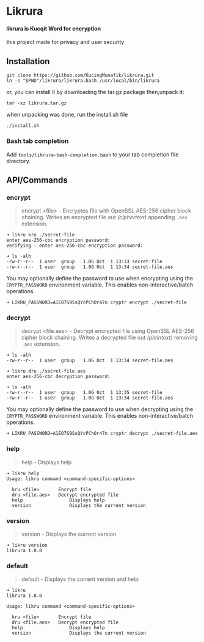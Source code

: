 # Likrura

#### likrura is Kucqit Word for encryption
this project made for privacy and user security

## Installation

```
git clone https://github.com/KucingMunafik/likrura.git
ln -s "$PWD"/likrura/likrura.bash /usr/local/bin/likrura
```
or, you can install it by downloading the tar.gz package then,unpack it: 
```
tar -xz likrura.tar.gz
```
when unpacking was done, run the install.sh file

```
./install.sh
```
### Bash tab completion

Add `tools/likrura-bash-completion.bash` to your tab completion file directory.

## API/Commands

### encrypt

> encrypt \<file\> - Encryptes file with OpenSSL AES-256 cipher block chaining. Writes an encrypted file out *(ciphertext)* appending `.aes` extension.

```
➜ likru kru ./secret-file
enter aes-256-cbc encryption password:
Verifying - enter aes-256-cbc encryption password:
```

```
➜ ls -alh
-rw-r--r--  1 user  group   1.0G Oct  1 13:33 secret-file
-rw-r--r--  1 user  group   1.0G Oct  1 13:34 secret-file.aes
```

You may optionally define the password to use when encrypting using the `CRYPTR_PASSWORD` environment variable. This enables non-interactive/batch operations.

```
➜ LIKRU_PASSWORD=A1EO7S9SsQYcPChOr47n cryptr encrypt ./secret-file
```

### decrypt

> decrypt \<file.aes\> - Decrypt encrypted file using OpenSSL AES-256 cipher block chaining. Writes a decrypted file out *(plaintext)* removing `.aes` extension.

```
➜ ls -alh
-rw-r--r--  1 user  group   1.0G Oct  1 13:34 secret-file.aes
```

```
➜ likru dru ./secret-file.aes
enter aes-256-cbc decryption password:
```

```
➜ ls -alh
-rw-r--r--  1 user  group   1.0G Oct  1 13:35 secret-file
-rw-r--r--  1 user  group   1.0G Oct  1 13:34 secret-file.aes
```

You may optionally define the password to use when decrypting using the `CRYPTR_PASSWORD` environment variable. This enables non-interactive/batch operations.

```
➜ LIKRU_PASSWORD=A1EO7S9SsQYcPChOr47n cryptr decrypt ./secret-file.aes
```

### help

> help - Displays help

```
➜ likru help
Usage: likru command <command-specific-options>

  kru <file>       Encrypt file
  dru <file.aes>   Decrypt encrypted file
  help                 Displays help
  version              Displays the current version

```

### version

> version - Displays the current version

```
➜ likru version
likrura 1.0.0
```

### default

> default - Displays the current version and help

```
➜ likru
likrura 1.0.0

Usage: likru command <command-specific-options>

  kru <file>       Encrypt file
  dru <file.aes>   Decrypt encrypted file
  help                 Displays help
  version              Displays the current version

```
